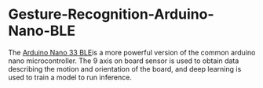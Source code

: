 # Gesture-Recognition-Arduino-Nano-BLE

The [Arduino Nano 33 BLE](https://store-usa.arduino.cc/products/arduino-nano-33-ble?selectedStore=us)is a more powerful version of the common arduino nano microcontroller. The 9 axis on board sensor is used to obtain data describing the motion and orientation of the board, and deep learning is used to train a model to run inference.
